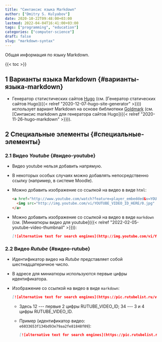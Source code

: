 ```yaml
---
title: "Синтаксис языка Markdown"
author: ["Dmitry S. Kulyabov"]
date: 2020-10-22T09:48:00+03:00
lastmod: 2022-04-04T16:41:00+03:00
tags: ["programming", "education"]
categories: ["computer-science"]
draft: false
slug: "markdown-syntax"
---
```


Общая информация по языку Markdown.

<!--more-->

{{< toc >}}


## <span class="section-num">1</span> Варианты языка Markdown {#варианты-языка-markdown}

-   Генератор статистических сайтов [Hugo](https://gohugo.io/) (см. [Генератор статических сайтов Hugo]({{< relref "2020-12-07-hugo-site-generator" >}})) использует вариант Markdown на основе библиотеки [Goldmark](https://github.com/yuin/goldmark/) (см. [Синтаксис markdown для генератора сайтов Hugo]({{< relref "2020-11-26-hugo-markdown" >}})).


## <span class="section-num">2</span> Специальные элементы {#специальные-элементы}


### <span class="section-num">2.1</span> Видео _Youtube_ {#видео-youtube}

-   Видео youtube нельзя добавить напрямую.
-   В некоторых особых случаях можно добавлять непосредственно ссылку (например, в системе Moodle).
-   Можно добавить изображение со ссылкой на видео в виде `html`:

    ```html
    <a href="http://www.youtube.com/watch?feature=player_embedded&v=YOUTUBE_VIDEO_ID_HERE" target="_blank">
      <img src="http://img.youtube.com/vi/YOUTUBE_VIDEO_ID_HERE/0.jpg" alt="alternative text for search engines" width="240" height="180" border="10" />
    </a>
    ```
-   Можно добавить изображение со ссылкой на видео в виде `markdown` (см. [Миниатюры видео для youtube]({{< relref "2022-02-05-youtube-video-thumbnail" >}})):

    ```markdown
    [![alternative text for search engines](http://img.youtube.com/vi/YOUTUBE_VIDEO_ID/0.jpg)](http://www.youtube.com/watch?v=YOUTUBE_VIDEO_ID)
    ```


### <span class="section-num">2.2</span> Видео _Rutube_ {#видео-rutube}

-   Идентификатор видео на _Rutube_ представляет собой шестнадцатеричное число.
-   В адресе для миниатюры используются первые цифры идентификатора.
-   Изображение со ссылкой на видео в виде `markdown`:

    ```markdown
    [![alternative text for search engines](https://pic.rutubelist.ru/video/12/34/RUTUBE_VIDEO_ID.jpg)](https://rutube.ru/video/RUTUBE_VIDEO_ID/)
    ```

    -   Здесь 12 --- первые 2 цифры RUTUBE_VIDEO_ID; 34 --- 3 и 4 цифры RUTUBE_VIDEO_ID.
    -   Пример (идентификатор видео: `e6033653f134bd93e79aa2fe81848f09`):

        ```markdown
        [![alternative text for search engines](https://pic.rutubelist.ru/video/e6/03/e6033653f134bd93e79aa2fe81848f09.jpg)](https://rutube.ru/video/e6033653f134bd93e79aa2fe81848f09/)
        ```
